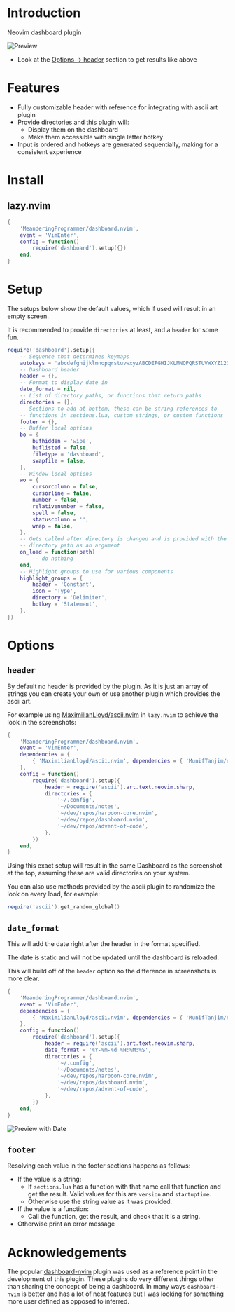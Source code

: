 # Introduction

Neovim dashboard plugin

![Preview](doc/preview.png)

- Look at the [Options -> header](#header) section to get results like above

# Features

- Fully customizable header with reference for integrating with ascii art plugin
- Provide directories and this plugin will:
  - Display them on the dashboard
  - Make them accessible with single letter hotkey
- Input is ordered and hotkeys are generated sequentially, making for a
  consistent experience

# Install

## lazy.nvim

```lua
{
    'MeanderingProgrammer/dashboard.nvim',
    event = 'VimEnter',
    config = function()
        require('dashboard').setup({})
    end,
}
```

# Setup

The setups below show the default values, which if used will result in an empty screen.

It is recommended to provide `directories` at least, and a `header` for some fun.

```lua
require('dashboard').setup({
    -- Sequence that determines keymaps
    autokeys = 'abcdefghijklmnopqrstuvwxyzABCDEFGHIJKLMNOPQRSTUVWXYZ1234567890',
    -- Dashboard header
    header = {},
    -- Format to display date in
    date_format = nil,
    -- List of directory paths, or functions that return paths
    directories = {},
    -- Sections to add at bottom, these can be string references to
    -- functions in sections.lua, custom strings, or custom functions
    footer = {},
    -- Buffer local options
    bo = {
        bufhidden = 'wipe',
        buflisted = false,
        filetype = 'dashboard',
        swapfile = false,
    },
    -- Window local options
    wo = {
        cursorcolumn = false,
        cursorline = false,
        number = false,
        relativenumber = false,
        spell = false,
        statuscolumn = '',
        wrap = false,
    },
    -- Gets called after directory is changed and is provided with the
    -- directory path as an argument
    on_load = function(path)
        -- do nothing
    end,
    -- Highlight groups to use for various components
    highlight_groups = {
        header = 'Constant',
        icon = 'Type',
        directory = 'Delimiter',
        hotkey = 'Statement',
    },
})
```

# Options

## `header`

By default no header is provided by the plugin. As it is just an array of strings
you can create your own or use another plugin which provides the ascii art.

For example using [MaximilianLloyd/ascii.nvim](https://github.com/MaximilianLloyd/ascii.nvim)
in `lazy.nvim` to achieve the look in the screenshots:

```lua
{
    'MeanderingProgrammer/dashboard.nvim',
    event = 'VimEnter',
    dependencies = {
        { 'MaximilianLloyd/ascii.nvim', dependencies = { 'MunifTanjim/nui.nvim' } },
    },
    config = function()
        require('dashboard').setup({
            header = require('ascii').art.text.neovim.sharp,
            directories = {
                '~/.config',
                '~/Documents/notes',
                '~/dev/repos/harpoon-core.nvim',
                '~/dev/repos/dashboard.nvim',
                '~/dev/repos/advent-of-code',
            },
        })
    end,
}
```

Using this exact setup will result in the same Dashboard as the screenshot at the
top, assuming these are valid directories on your system.

You can also use methods provided by the ascii plugin to randomize the look on every
load, for example:

```lua
require('ascii').get_random_global()
```

## `date_format`

This will add the date right after the header in the format specified.

The date is static and will not be updated until the dashboard is reloaded.

This will build off of the `header` option so the difference in screenshots is
more clear.

```lua
{
    'MeanderingProgrammer/dashboard.nvim',
    event = 'VimEnter',
    dependencies = {
        { 'MaximilianLloyd/ascii.nvim', dependencies = { 'MunifTanjim/nui.nvim' } },
    },
    config = function()
        require('dashboard').setup({
            header = require('ascii').art.text.neovim.sharp,
            date_format = '%Y-%m-%d %H:%M:%S',
            directories = {
                '~/.config',
                '~/Documents/notes',
                '~/dev/repos/harpoon-core.nvim',
                '~/dev/repos/dashboard.nvim',
                '~/dev/repos/advent-of-code',
            },
        })
    end,
}
```

![Preview with Date](doc/preview-with-date.png)

## `footer`

Resolving each value in the footer sections happens as follows:

- If the value is a string:
  - If `sections.lua` has a function with that name call that function and get
    the result. Valid values for this are `version` and `startuptime`.
  - Otherwise use the string value as it was provided.
- If the value is a function:
  - Call the function, get the result, and check that it is a string.
- Otherwise print an error message

# Acknowledgements

The popular [dashboard-nvim](https://github.com/nvimdev/dashboard-nvim) plugin was
used as a reference point in the development of this plugin. These plugins do very
different things other than sharing the concept of being a dashboard. In many ways
`dashboard-nvim` is better and has a lot of neat features but I was looking for
something more user defined as opposed to inferred.
